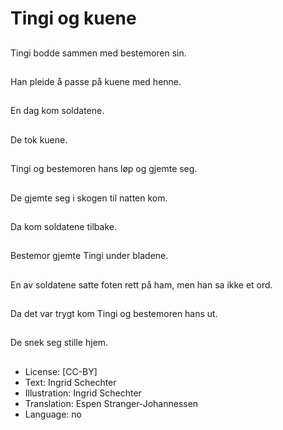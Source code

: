 # Tingi og kuene

##
Tingi bodde sammen med bestemoren sin.

##
Han pleide å passe på kuene med henne.

##
En dag kom soldatene.

##
De tok kuene.

##
Tingi og bestemoren hans løp og gjemte seg.

##
De gjemte seg i skogen til natten kom.

##
Da kom soldatene tilbake.

##
Bestemor gjemte Tingi under bladene.

##
En av soldatene satte foten rett på ham, men han sa ikke et ord.

##
Da det var trygt kom Tingi og bestemoren hans ut.

##
De snek seg stille hjem.

##
* License: [CC-BY]
* Text: Ingrid Schechter
* Illustration: Ingrid Schechter
* Translation: Espen Stranger-Johannessen
* Language: no
